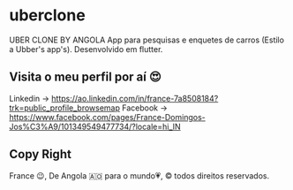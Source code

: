# uberclone
UBER CLONE BY ANGOLA
App para pesquisas e enquetes de carros (Estilo a Ubber's app's). Desenvolvido em flutter.

## Visita o meu perfil por aí 😍

Linkedin -> https://ao.linkedin.com/in/france-7a8508184?trk=public_profile_browsemap
Facebook -> https://www.facebook.com/pages/France-Domingos-Jos%C3%A9/101349549477734/?locale=hi_IN

## Copy Right
France 😉, De Angola 🇦🇴 para o mundo💗, ©️ todos direitos reservados.
